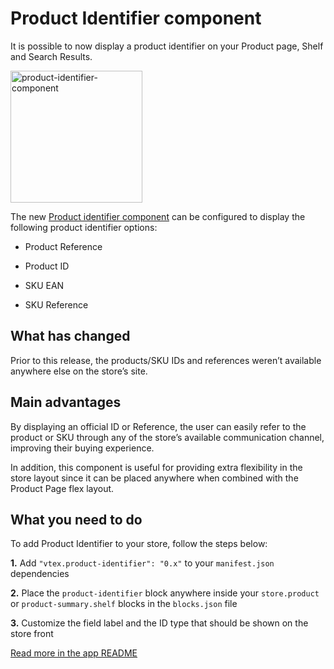 # Product Identifier component

It is possible to now display a product identifier on your Product page, Shelf and Search Results.

<img width="211" alt="product-identifier-component" src="https://user-images.githubusercontent.com/52087100/60997935-62a03380-a32e-11e9-9c3b-754fdc01ec7d.png">

The new [Product identifier component](https://github.com/vtex-apps/product-identifier) can be configured to display the following product identifier options:

- Product Reference

- Product ID

- SKU EAN

- SKU Reference


## What has changed

Prior to this release, the products/SKU IDs and references weren’t available anywhere else on the store’s site.

## Main advantages

By displaying an official ID or Reference, the user can easily refer to the product or SKU through any of the store’s available communication channel, improving their buying experience.

In addition, this component is useful for providing extra flexibility in the store layout since it can be placed anywhere when combined with the Product Page flex layout.


## What you need to do

To add Product Identifier to your store, follow the steps below:

__1.__ Add `"vtex.product-identifier": "0.x"` to your `manifest.json` dependencies

__2.__ Place the `product-identifier` block anywhere inside your `store.product` or `product-summary.shelf` blocks in the `blocks.json` file

__3.__ Customize the field label and the ID type that should be shown on the store front

[Read more in the app README](https://github.com/vtex-apps/product-identifier)
